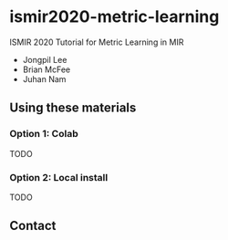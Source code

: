 # ismir2020-metric-learning
ISMIR 2020 Tutorial for Metric Learning in MIR

- Jongpil Lee
- Brian McFee
- Juhan Nam

## Using these materials

### Option 1: Colab

TODO

### Option 2: Local install

TODO

## Contact

